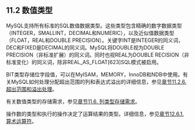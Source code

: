## 11.2 数值类型

MySQL支持所有标准的SQL数值数据类型。这些类型包含精确的数字数据类型（INTEGER，SMALLINT，DECIMAL和NUMERIC），以及近似值数据类型（FLOAT，REAL和DOUBLE PRECISION）。关键字INT是INTEGER的同义词，DEC和FIXED是DECIMAL的同义词。MySQL将DOUBLE视为DOUBLE PRECISION（非标准扩展）的同义词。同时也视REAL为DOUBLE RECISION（非标准变化）的同义词，除非REAL_AS_FLOAT[623]SQL模式被启用。

BIT类型存储位字段值，可以在MyISAM，MEMORY，InnoDB和NDB中使用。有关MySQL如何处理分配超出范围的列和表达式溢出的详细信息，参见[章节11.2.6. 超出范围和溢出处理](./11.2.6_Out-of-Range_and_Overflow_Handling.md)。

有关数值类型的存储需求，参见[章节11.6. 列类型存储需求](./11.6.0_Data_Type_Storage_Requirements.md)。

操作数的类型和执行的操作决定了运算结果的类型。详细信息，参见[章节12.6.1. 算术运算符](./12.6.1_Arithmetic_Operators.md)。